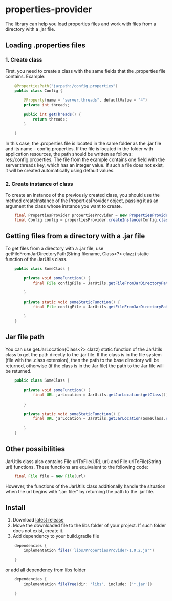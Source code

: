 # properties-provider
The library can help you load properties files and work with files from a directory with a .jar file.

## Loading .properties files
### 1. Create class
First, you need to create a class with the same fields that the .properties file contains. Example:
```java
    @PropertiesPath("jarpath:/config.properties")
    public class Config {
        
        @Property(name = "server.threads", defaultValue = "4")
        private int threads;
        
        public int getThreads() {
            return threads;
        }
        
    }
```
In this case, the .properties file is located in the same folder as the .jar file and its name – config.properties. If the file is located in the folder with application resources, the path should be written as follows: res:/config.properties. The file from the example contains one field with the server.threads key, which has an integer value.
If such a file does not exist, it will be created automatically using default values.

### 2. Create instance of class
To create an instance of the previously created class, you should use the method createInstance of the PropertiesProvider object, passing it as an argument the class whose instance you want to create.
```java
    final PropertiesProvider propertiesProvider = new PropertiesProvider();
    final Config config = propertiesProvider.createInstance(Config.class);
```

## Getting files from a directory with a .jar file
To get files from a directory with a .jar file, use getFileFromJarDirectoryPath(String filename, Class<?> clazz) static function of the JarUtils class.
```java
    public class SomeClass {
    
        private void someFunction() {
            final File configFile = JarUtils.getFileFromJarDirectoryPath("config.properties", getClass());
            
        }
    
        private static void someStaticFunction() {
            final File configFile = JarUtils.getFileFromJarDirectoryPath("config.properties", SomeClass.class);
            
        }
    }
```

## Jar file path
You can use getJarLocation(Class<?> clazz) static function of the JarUtils class to get the path directly to the .jar file. If the class is in the file system (file with the .class extension), then the path to the base directory will be returned, otherwise (if the class is in the Jar file) the path to the Jar file will be returned.
```java
    public class SomeClass {
    
        private void someFunction() {
            final URL jarLocation = JarUtils.getJarLocation(getClass());
            
        }
    
        private static void someStaticFunction() {
            final URL jarLocation = JarUtils.getJarLocation(SomeClass.class);
            
        }
    }
```

## Other possibilities
JarUtils class also contains File urlToFile(URL url) and File urlToFile(String url) functions. These functions are equivalent to the following code:
```java
    final File file = new File(url)
```
However, the functions of the JarUtils class additionally handle the situation when the url begins with "jar: file:" by returning the path to the .jar file.

## Install
1. Download [latest release](https://github.com/Ximand931/properties-provider/releases/tag/v1.0.2)
2. Move the downloaded file to the libs folder of your project. If such folder does not exist, create it.
3. Add dependency to your build.gradle file
```groovy
    dependencies {
        implementation files('libs/PropertiesProvider-1.0.2.jar')
    
    }
```
or add all dependency from libs folder
```groovy
    dependencies {
        implementation fileTree(dir: 'libs', include: ['*.jar'])
        
    }
```

